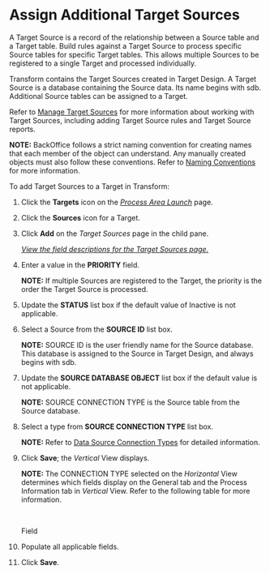 # Assign Additional Target Sources

A Target Source is a record of the relationship between a Source table
and a Target table. Build rules against a Target Source to process
specific Source tables for specific Target tables. This allows multiple
Sources to be registered to a single Target and processed individually.

Transform contains the Target Sources created in Target Design. A Target
Source is a database containing the Source data. Its name begins with
sdb. Additional Source tables can be assigned to a Target.

Refer to [<span class="Body">Manage Target
Sources</span>](Manage_Target_Sources.htm) for more information about
working with Target Sources, including adding Target Source rules and
Target Source reports.

**NOTE:** BackOffice follows a strict naming convention for creating
names that each member of the object can understand. Any manually
created objects must also follow these conventions. Refer to [Naming
Conventions](Naming_Conventions.htm) for more information.

To add Target Sources to a Target in Transform:

1.  Click the **Targets** icon on the *[Process Area
    Launch](../Page_Desc/Process_Area_Launch.htm)* page.

2.  Click the **Sources** icon for a Target.

3.  Click **Add** on the *Target Sources* page in the child pane.
    
    *[View the field descriptions for the Target Sources
    page.](../Page_Desc/Target_Sources_H.htm)*

4.  Enter a value in the
    <span class="StyleListNumberBold" style="font-weight: bold;">PRIORITY</span>
    field.
    
    **NOTE:** If multiple Sources are registered to the Target, the
    priority is the order the Target Source is processed.

5.  Update the
    <span class="StyleListNumberBold" style="font-weight: bold;"><span id="Status" class="popUpLink">STATUS</span></span>
    list box if the default value of Inactive is not applicable.

6.  Select a Source from the
    <span class="StyleListNumberBold" style="font-weight: bold;">SOURCE
    ID</span> list box.
    
    **NOTE:** SOURCE ID is the user friendly name for the Source
    database. This database is assigned to the Source in Target Design,
    and always begins with sdb.

7.  Update the **SOURCE DATABASE OBJECT** list box if the default value
    is not applicable.
    
    **NOTE:** SOURCE CONNECTION TYPE is the Source table from the Source
    database.

8.  Select a type from **SOURCE CONNECTION TYPE** list box.
    
    **NOTE:** Refer to [Data Source Connection
    Types](Data_Source_Connection_Types.htm) for detailed information.

9.  Click
    <span class="StyleListNumberBold" style="font-weight: bold;">Save</span>;
    the *Vertical* View displays.
    
    **NOTE:** The CONNECTION TYPE selected on the *Horizontal* View
    determines which fields display on the General tab and the Process
    Information tab in *Vertical* View. Refer to the following table for
    more information.
    
     
    
    Field

10. Populate all applicable fields.

11. Click
    <span class="StyleListNumberBold" style="font-weight: bold;">Save</span>.
